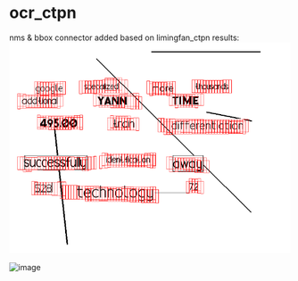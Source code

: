 # ocr_ctpn
nms &amp; bbox connector added
based on limingfan_ctpn
results:
![image](https://github.com/preFiredman/ocr_ctpn/raw/master/100_bkgd_1_0_generated_0.png)

![image](https://github.com/preFiredman/ocr_ctpn/edit/master/connected_bkgd_1_0_generated_0.png)

